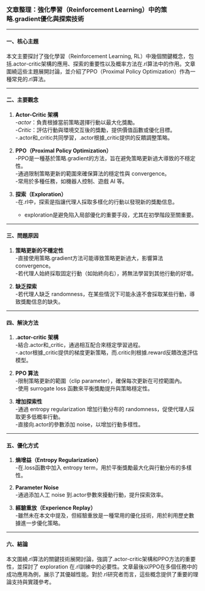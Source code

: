 ### 文章整理：強化學習（Reinforcement Learning）中的策略.gradient優化與探索技術

---

#### 一、核心主題  
本文主要探討了強化學習（Reinforcement Learning, RL）中幾個關鍵概念，包括.actor-critic架構的應用、探索的重要性以及概率方法在.rl算法中的作用。文章圍繞這些主題展開討論，並介紹了PPO（Proximal Policy Optimization）作為一種常見的.rl算法。

---

#### 二、主要觀念  
1. **Actor-Critic 架構**  
   -_actor_：負責根據當前策略選擇行動以最大化獎勵。  
   -_Critic_：評估行動與環境交互後的獎勵，提供價值函數或優化目標。  
   -.actor和_critic共同學習，.actor根據_critic提供的反饋調整策略。

2. **PPO（Proximal Policy Optimization）**  
   -PPO是一種基於策略.gradient的方法，旨在避免策略更新過大導致的不穩定性。  
   -通過限制策略更新的範圍來確保算法的穩定性與 convergence。  
   -常用於多種任務，如機器人控制、遊戲 AI 等。

3. **探索（Exploration）**  
   -在.rl中，探索是指讓代理人採取多樣化的行動以發現新的獎勵信息。  
   - exploration是避免陷入局部優化的重要手段，尤其在初學階段至關重要。

---

#### 三、問題原因  
1. **策略更新的不穩定性**  
   -直接使用策略.gradient方法可能導致策略更新過大，影響算法 convergence。  
   -若代理人始終採取固定行動（如始終向右），將無法學習到其他行動的好壞。  

2. **缺乏探索**  
   -若代理人缺乏 randomness，在某些情況下可能永遠不會採取某些行動，導致獎勵信息的缺失。  

---

#### 四、解決方法  
1. **.actor-critic 架構**  
   -結合.actor和_critic，通過相互配合來穩定學習過程。  
   -.actor根據_critic提供的梯度更新策略，而.critic則根據.reward反饋改進評估模型。

2. **PPO 算法**  
   -限制策略更新的範圍（clip parameter），確保每次更新在可控範圍內。  
   -使用 surrogate loss 函數來平衡獎勵提升與策略穩定性。  

3. **增加探索性**  
   -通過 entropy regularization 增加行動分布的 randomness，促使代理人採取更多低概率行動。  
   -直接向.actor的參數添加 noise，以增加行動多樣性。  

---

#### 五、優化方式  
1. **熵增益（Entropy Regularization）**  
   -在.loss函數中加入 entropy term，用於平衡獎勵最大化與行動分布的多樣性。  

2. **Parameter Noise**  
   -通過添加人工 noise 到.actor參數來擾動行動，提升探索效率。  

3. **經驗重放（Experience Replay）**  
   -雖然未在本文中提及，但經驗重放是一種常用的優化技術，用於利用歷史數據進一步優化策略。  

---

#### 六、結論  
本文圍繞.rl算法的關鍵技術展開討論，強調了.actor-critic架構和PPO方法的重要性，並探討了 exploration 在.rl訓練中的必要性。文章最後以PPO在多個任務中的成功應用為例，展示了其優越性能。對於.rl研究者而言，這些概念提供了重要的理論支持與實踐參考。